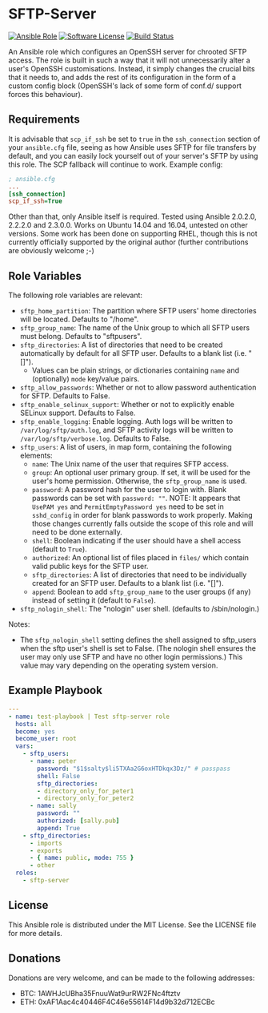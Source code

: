 # SFTP-Server
[![Ansible Role](https://img.shields.io/ansible/role/991.svg)](https://galaxy.ansible.com/johanmeiring/sftp-server/) [![Software License](https://img.shields.io/badge/License-MIT-orange.svg?style=flat-round)](https://github.com/johanmeiring/awesomeminer-go-sdk/blob/master/LICENSE) [![Build Status](https://travis-ci.org/johanmeiring/ansible-sftp.svg?branch=master)](https://travis-ci.org/johanmeiring/ansible-sftp)

An Ansible role which configures an OpenSSH server for chrooted SFTP access.  The role is built in such a way that it will not unnecessarily alter a user's OpenSSH customisations.  Instead, it simply changes the crucial bits that it needs to, and adds the rest of its configuration in the form of a custom config block (OpenSSH's lack of some form of conf.d/ support forces this behaviour).

## Requirements
It is advisable that `scp_if_ssh` be set to `true` in the `ssh_connection` section of your `ansible.cfg` file, seeing as how Ansible uses SFTP for file transfers by default, and you can easily lock yourself out of your server's SFTP by using this role.  The SCP fallback will continue to work.  Example config:

```ini
; ansible.cfg
...
[ssh_connection]
scp_if_ssh=True
```

Other than that, only Ansible itself is required.  Tested using Ansible 2.0.2.0, 2.2.2.0 and 2.3.0.0.  Works on Ubuntu 14.04 and 16.04, untested on other versions.  Some work has been done on supporting RHEL, though this is not currently officially supported by the original author (further contributions are obviously welcome ;-)

## Role Variables
The following role variables are relevant:

* `sftp_home_partition`: The partition where SFTP users' home directories will be located.  Defaults to "/home".
* `sftp_group_name`: The name of the Unix group to which all SFTP users must belong.  Defaults to "sftpusers".
* `sftp_directories`: A list of directories that need to be created automatically by default for all SFTP user. Defaults to a blank list (i.e. "[]").
  * Values can be plain strings, or dictionaries containing `name` and (optionally) `mode` key/value pairs.
* `sftp_allow_passwords`: Whether or not to allow password authentication for SFTP. Defaults to False.
* `sftp_enable_selinux_support`: Whether or not to explicitly enable SELinux support. Defaults to False.
* `sftp_enable_logging`: Enable logging. Auth logs will be written to `/var/log/sftp/auth.log`, and SFTP activity logs will be written to `/var/log/sftp/verbose.log`. Defaults to False.
* `sftp_users`: A list of users, in map form, containing the following elements:
  * `name`: The Unix name of the user that requires SFTP access.
  * `group`: An optional user primary group. If set, it will be used for the user's home permission. Otherwise, the `sftp_group_name` is used.
  * `password`: A password hash for the user to login with.  Blank passwords can be set with `password: ""`.  NOTE: It appears that `UsePAM yes` and `PermitEmptyPassword yes` need to be set in `sshd_config` in order for blank passwords to work properly.  Making those changes currently falls outside the scope of this role and will need to be done externally.
  * `shell`: Boolean indicating if the user should have a shell access (default to `True`).
  * `authorized`: An optional list of files placed in `files/` which contain valid public keys for the SFTP user.
  * `sftp_directories`: A list of directories that need to be individually created for an SFTP user. Defaults to a blank list (i.e. "[]").
  * `append`: Boolean to add `sftp_group_name` to the user groups (if any) instead of setting it (default to `False`).
* `sftp_nologin_shell`: The "nologin" user shell. (defaults to /sbin/nologin.)

Notes:
* The `sftp_nologin_shell` setting defines the shell assigned to sftp_users when the sftp user's shell is set to False. (The nologin shell ensures the user may only use SFTP and have no other login permissions.) This value may vary depending on the operating system version.


## Example Playbook
```yaml
---
- name: test-playbook | Test sftp-server role
  hosts: all
  become: yes
  become_user: root
  vars:
    - sftp_users:
      - name: peter
        password: "$1$salty$li5TXAa2G6oxHTDkqx3Dz/" # passpass
        shell: False
        sftp_directories:
        - directory_only_for_peter1
        - directory_only_for_peter2
      - name: sally
        password: ""
        authorized: [sally.pub]
        append: True
    - sftp_directories:
      - imports
      - exports
      - { name: public, mode: 755 }
      - other
  roles:
    - sftp-server
```

## License
This Ansible role is distributed under the MIT License.  See the LICENSE file for more details.

## Donations
Donations are very welcome, and can be made to the following addresses:
* BTC: 1AWHJcUBha35FnuuWat9urRW2FNc4ftztv
* ETH: 0xAF1Aac4c40446F4C46e55614F14d9b32d712ECBc
